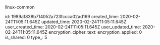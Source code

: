 linux-common

id: 1989a1838b714052a723fccca02ad169
created_time: 2020-02-24T11:05:11.645Z
updated_time: 2020-02-24T11:05:11.645Z
user_created_time: 2020-02-24T11:05:11.645Z
user_updated_time: 2020-02-24T11:05:11.645Z
encryption_cipher_text: 
encryption_applied: 0
is_shared: 0
type_: 5